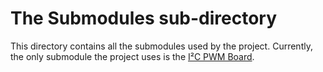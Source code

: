 # The Submodules sub-directory

This directory contains all the submodules used by the project. Currently, the only submodule the project uses is the [I²C PWM Board](https://github.com/vertueux/i2c_pwm_board).
